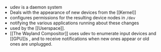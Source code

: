 - udev is a daemon system
- Deals with the appearance of new devices from the [[Kernel]]
- configures permissions for the resulting device nodes in `/dev`
- notifying the various applications running about these changes
- used by the [[Userspace]].
- [[The Wayland Compositor]] uses udev to enumerate input devices and [[GPU]]s , and to receive notifications when new ones appear or old ones are unplugged.